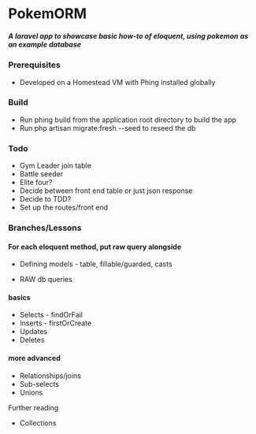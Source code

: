 # PokemORM

##### A laravel app to showcase basic how-to of eloquent, using pokemon as an example database

### Prerequisites
- Developed on a Homestead VM with Phing installed globally

### Build

- Run phing build from the application root directory to build the app
- Run php artisan migrate:fresh --seed to reseed the db

### Todo
- Gym Leader join table
- Battle seeder
- Elite four?
- Decide between front end table or just json response
- Decide to TDD?
- Set up the routes/front end

### Branches/Lessons
#### For each eloquent method, put raw query alongside
- Defining models - table, fillable/guarded, casts

- RAW db queries
#### basics
- Selects - findOrFail
- Inserts - firstOrCreate
- Updates
- Deletes
#### more advanced
- Relationships/joins
- Sub-selects
- Unions

Further reading
- Collections
